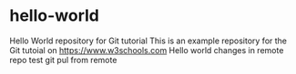 # hello-world

Hello World repository for Git tutorial
This is an example repository for the Git tutoial on https://www.w3schools.com
Hello world changes in remote repo
test git pul from remote
